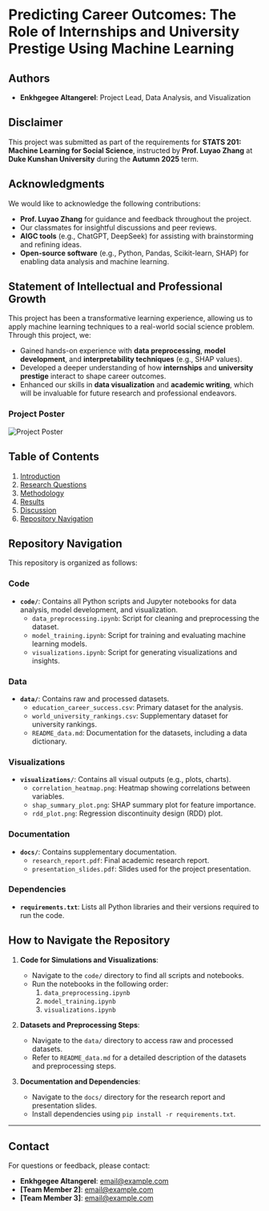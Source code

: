 # Predicting Career Outcomes: The Role of Internships and University Prestige Using Machine Learning

## Authors
- **Enkhgegee Altangerel**: Project Lead, Data Analysis, and Visualization

## Disclaimer
This project was submitted as part of the requirements for **STATS 201: Machine Learning for Social Science**, instructed by **Prof. Luyao Zhang** at **Duke Kunshan University** during the **Autumn 2025** term.

## Acknowledgments
We would like to acknowledge the following contributions:
- **Prof. Luyao Zhang** for guidance and feedback throughout the project.
- Our classmates for insightful discussions and peer reviews.
- **AIGC tools** (e.g., ChatGPT, DeepSeek) for assisting with brainstorming and refining ideas.
- **Open-source software** (e.g., Python, Pandas, Scikit-learn, SHAP) for enabling data analysis and machine learning.

## Statement of Intellectual and Professional Growth
This project has been a transformative learning experience, allowing us to apply machine learning techniques to a real-world social science problem. Through this project, we:
- Gained hands-on experience with **data preprocessing**, **model development**, and **interpretability techniques** (e.g., SHAP values).
- Developed a deeper understanding of how **internships** and **university prestige** interact to shape career outcomes.
- Enhanced our skills in **data visualization** and **academic writing**, which will be invaluable for future research and professional endeavors.


### Project Poster
![Project Poster](path/to/poster.png)

## Table of Contents
1. [Introduction](#introduction)
2. [Research Questions](#research-questions)
3. [Methodology](#methodology)
4. [Results](#results)
5. [Discussion](#discussion)
6. [Repository Navigation](#repository-navigation)

## Repository Navigation
This repository is organized as follows:

### Code
- **`code/`**: Contains all Python scripts and Jupyter notebooks for data analysis, model development, and visualization.
  - `data_preprocessing.ipynb`: Script for cleaning and preprocessing the dataset.
  - `model_training.ipynb`: Script for training and evaluating machine learning models.
  - `visualizations.ipynb`: Script for generating visualizations and insights.

### Data
- **`data/`**: Contains raw and processed datasets.
  - `education_career_success.csv`: Primary dataset for the analysis.
  - `world_university_rankings.csv`: Supplementary dataset for university rankings.
  - `README_data.md`: Documentation for the datasets, including a data dictionary.

### Visualizations
- **`visualizations/`**: Contains all visual outputs (e.g., plots, charts).
  - `correlation_heatmap.png`: Heatmap showing correlations between variables.
  - `shap_summary_plot.png`: SHAP summary plot for feature importance.
  - `rdd_plot.png`: Regression discontinuity design (RDD) plot.

### Documentation
- **`docs/`**: Contains supplementary documentation.
  - `research_report.pdf`: Final academic research report.
  - `presentation_slides.pdf`: Slides used for the project presentation.

### Dependencies
- **`requirements.txt`**: Lists all Python libraries and their versions required to run the code.

## How to Navigate the Repository
1. **Code for Simulations and Visualizations**:
   - Navigate to the `code/` directory to find all scripts and notebooks.
   - Run the notebooks in the following order:
     1. `data_preprocessing.ipynb`
     2. `model_training.ipynb`
     3. `visualizations.ipynb`

2. **Datasets and Preprocessing Steps**:
   - Navigate to the `data/` directory to access raw and processed datasets.
   - Refer to `README_data.md` for a detailed description of the datasets and preprocessing steps.

3. **Documentation and Dependencies**:
   - Navigate to the `docs/` directory for the research report and presentation slides.
   - Install dependencies using `pip install -r requirements.txt`.

---

## Contact
For questions or feedback, please contact:
- **Enkhgegee Altangerel**: [email@example.com](mailto:email@example.com)
- **[Team Member 2]**: [email@example.com](mailto:email@example.com)
- **[Team Member 3]**: [email@example.com](mailto:email@example.com)
